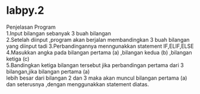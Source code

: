 # labpy.2
Penjelasan Program</br>
1.Input bilangan sebanyak 3 buah bilangan </br>
2.Setelah diinput ,program akan berjalan membandingkan 3 buah bilangan 
  yang diinput tadi
3.Perbandingannya menngunakkan statement IF,ELIF,ELSE</br>
4.Masukkan angka pada bilangan pertama (a) ,bilangan kedua (b) ,bilangan ketiga (c) </br>
5.Bandingkan ketiga bilangan tersebut jika perbandingan pertama dari 3 bilangan,jika bilangan pertama (a) </br>
 lebih besar dari bilangan 2 dan 3 maka akan muncul bilangan pertama (a) dan seterusnya ,dengan menggunakkan 
 statement diatas.











